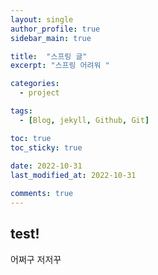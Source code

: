 ```yaml
---
layout: single
author_profile: true
sidebar_main: true

title:  "스프링 글"
excerpt: "스프링 어려워 "

categories:
  - project

tags:
  - [Blog, jekyll, Github, Git]

toc: true
toc_sticky: true
 
date: 2022-10-31
last_modified_at: 2022-10-31

comments: true
---
```



## test!

어쩌구 저저꾸 
